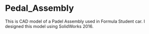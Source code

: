 # Pedal_Assembly
This is CAD model of a Padel Assembly used in Formula Student car. I designed this model using SolidWorks 2016.
